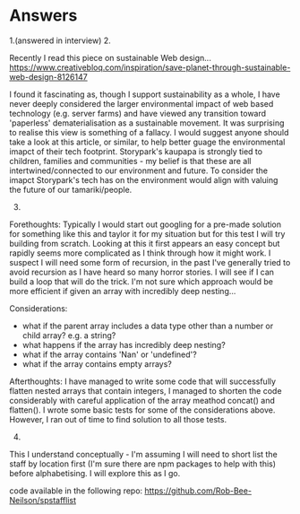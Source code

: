# Answers

1.(answered in interview)
2.
<!-- What's the most interesting technical article you've read recently? What did you like about it and why should we take a look at it? -->
Recently I read this piece on sustainable Web design...
https://www.creativebloq.com/inspiration/save-planet-through-sustainable-web-design-8126147

I found it fascinating as, though I support sustainability as a whole, I have never deeply considered the larger environmental impact of web based technology (e.g. server farms) and have viewed any transition toward 'paperless' dematerialisation as a sustainable movement. It was surprising to realise this view is something of a fallacy.
I would suggest anyone should take a look at this article, or similar, to help better guage the environmental imapct of their tech footprint. Storypark's kaupapa is strongly tied to children, families and communities - my belief is that these are all intertwined/connected to our environment and future. To consider the imapct Storypark's tech has on the environment would align with valuing the future of our tamariki/people.

3.
<!-- Write some code, that will flatten an array of arbitrarily nested arrays of integers into a flat array of integers. e.g. [[1,2,[3]],4] -> [1,2,3,4]. -->
Forethoughts:
Typically I would start out googling for a pre-made solution for something like this and taylor it for my situation but for this test I will try building from scratch.
Looking at this it first appears an easy concept but rapidly seems more complicated as I think through how it might work. I suspect I will need some form of recursion, in the past I've generally tried to avoid recursion as I have heard so many horror stories. I will see if I can build a loop that will do the trick. I'm not sure which approach would be more efficient if given an array with incredibly deep nesting...

Considerations:
- what if the parent array includes a data type other than a number or child array? e.g. a string?
- what happens if the array has incredibly deep nesting?
- what if the array contains 'Nan' or 'undefined'?
- what if the array contains empty arrays?

Afterthoughts:
I have managed to write some code that will successfully flatten nested arrays that contain integers, I managed to shorten the code considerably with careful application of the array meathod concat() and flatten(). I wrote some basic tests for some of the considerations above. However, I ran out of time to find solution to all those tests.

4. 
<!-- Given a file (`staff_list.json` in this directory), containing a JSON encoded list of Staff, create an program to read and parse this file to display all staff, ordered by name, who live within 2km of our office, which is located at 175 Victoria Street, Wellington (lat: -41.2920728, long: 174.7748162). -->
This I understand conceptually - I'm assuming I will need to short list the staff by location first (I'm sure there are npm packages to help with this) before alphabetising. I will explore this as I go.

code available in the following repo:
https://github.com/Rob-Bee-Neilson/spstafflist